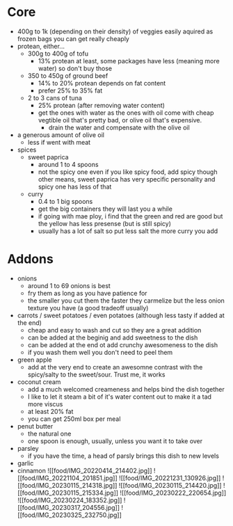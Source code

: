 # Core
- 400g to 1k (depending on their density) of veggies easily aquired as frozen bags you can get really cheaply
- protean, either...
  - 300g to 400g of tofu
    - 13% protean at least, some packages have less (meaning more water) so don't buy those
  - 350 to 450g of ground beef
    - 14% to 20% protean depends on fat content
    - prefer 25% to 35% fat
  - 2 to 3 cans of tuna
    - 25% protean (after removing water content)
    - get the ones with water as the ones with oil come with cheap vegtible oil that's pretty bad, or olive oil that's expensive.
      - drain the water and compensate with the olive oil 
- a generous amount of olive oil
  - less if went with meat
- spices
  - sweet paprica 
    - around 1 to 4 spoons
    - not the spicy one even if you like spicy food, add spicy though other means, sweet paprica has very specific personality and spicy one has less of that
  - curry 
    - 0.4 to 1 big spoons
    - get the big containers they will last you a while
    - if going with mae ploy, i find that the green and red are good but the yellow has less presense (but is still spicy)
    - usually has a lot of salt so put less salt the more curry you add
# Addons
- onions 
  - around 1 to 69 onions is best
  - fry them as long as you have patience for
  - the smaller you cut them the faster they carmelize but the less onion texture you have (a good tradeoff usually)
- carrots / sweet potatoes / even potatoes (although less tasty if added at the end)
  - cheap and easy to wash and cut so they are a great addition
  - can be added at the beginig and add sweetness to the dish
  - can be added at the end ot add crunchy awesomeness to the dish
  - if you wash them well you don't need to peel them
- green apple
  - add at the very end to create an awesomne contrast with the spicy/salty to the sweet/sour. Trust me, it works 
- coconut cream
  - add a much welcomed creameness and helps bind the dish together
  - I like to let it steam a bit of it's water content out to make it a tad more viscus 
  - at least 20% fat
  - you can get 250ml box per meal
- penut butter
  - the natural one
  - one spoon is enough, usually, unless you want it to take over
- parsley
  - if you have the time, a head of parsly brings this dish to new levels 
- garlic
- cinnamon
![[food/IMG_20220414_214402.jpg]]
![[food/IMG_20221104_201851.jpg]]
![[food/IMG_20221231_130926.jpg]]
![[food/IMG_20230115_214318.jpg]]
![[food/IMG_20230115_214420.jpg]]
![[food/IMG_20230115_215334.jpg]]
![[food/IMG_20230222_220654.jpg]]
![[food/IMG_20230224_183352.jpg]]
![[food/IMG_20230317_204556.jpg]]
![[food/IMG_20230325_232750.jpg]]